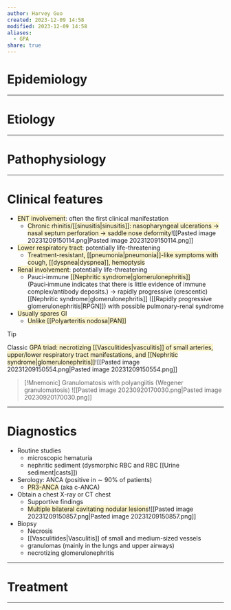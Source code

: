 ```yaml
---
author: Harvey Guo
created: 2023-12-09 14:58
modified: 2023-12-09 14:58
aliases:
  - GPA
share: true
---
```

# Epidemiology


---
# Etiology


---
# Pathophysiology


---
# Clinical features
- <span style="background:rgba(240, 200, 0, 0.2)">ENT involvement</span>: often the first clinical manifestation
	- <span style="background:rgba(240, 200, 0, 0.2)">Chronic rhinitis/[[sinusitis|sinusitis]]: nasopharyngeal ulcerations → nasal septum perforation → saddle nose deformity</span>![[Pasted image 20231209150114.png|Pasted image 20231209150114.png]]
- <span style="background:rgba(240, 200, 0, 0.2)">Lower respiratory tract</span>: potentially life-threatening
	- <span style="background:rgba(240, 200, 0, 0.2)">Treatment-resistant, [[pneumonia|pneumonia]]-like symptoms with cough, [[dyspnea|dyspnea]], hemoptysis</span>
- <span style="background:rgba(240, 200, 0, 0.2)">Renal involvement</span>: potentially life-threatening
	- Pauci-immune <span style="background:rgba(240, 200, 0, 0.2)">[[Nephritic syndrome|glomerulonephritis]]</span> (Pauci‑immune indicates that there is little evidence of immune complex/antibody deposits.) → rapidly progressive (crescentic) [[Nephritic syndrome|glomerulonephritis]] ([[Rapidly progressive glomerulonephritis|RPGN]]) with possible pulmonary-renal syndrome
- <span style="background:rgba(240, 200, 0, 0.2)">Usually spares GI</span>
	- <span style="background:rgba(240, 200, 0, 0.2)">Unlike [[Polyarteritis nodosa|PAN]]</span>

>[!tip] 
>Classic <span style="background:rgba(240, 200, 0, 0.2)">GPA triad: necrotizing [[Vasculitides|vasculitis]] of small arteries, upper/lower respiratory tract manifestations, and [[Nephritic syndrome|glomerulonephritis]]</span>![[Pasted image 20231209150554.png|Pasted image 20231209150554.png]]


>[!Mnemonic] Granulomatosis with polyangiitis (Wegener granulomatosis)
>![[Pasted image 20230920170030.png|Pasted image 20230920170030.png]]

---
# Diagnostics
- Routine studies
	- microscopic hematuria
	- nephritic sediment (dysmorphic RBC and RBC [[Urine sediment|casts]])
- Serology: ANCA (positive in ∼ 90% of patients) 
	- <span style="background:rgba(240, 200, 0, 0.2)">PR3-ANCA</span> (aka c-ANCA)
- Obtain a chest X-ray or CT chest
	- Supportive findings
	- <span style="background:rgba(240, 200, 0, 0.2)">Multiple bilateral cavitating nodular lesions</span>![[Pasted image 20231209150857.png|Pasted image 20231209150857.png]]
- Biopsy
	- Necrosis
	- [[Vasculitides|Vasculitis]] of small and medium-sized vessels
	- granulomas (mainly in the lungs and upper airways)
	- necrotizing glomerulonephritis

---
# Treatment


---
